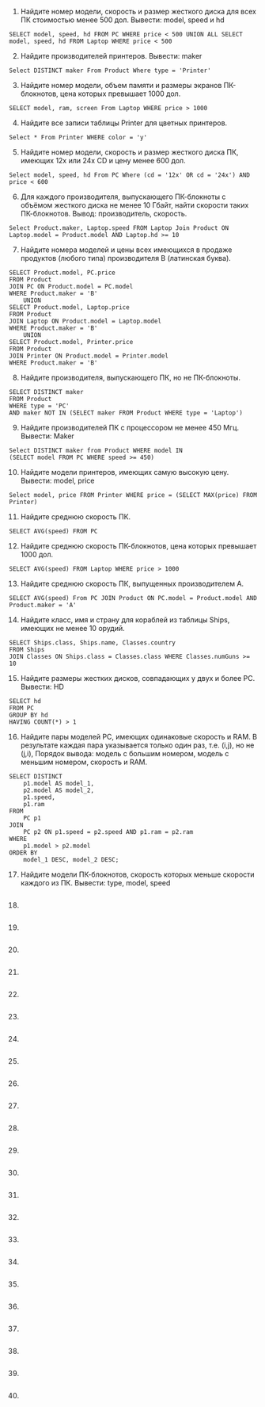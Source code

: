 1. Найдите номер модели, скорость и размер жесткого диска для всех ПК стоимостью менее 500 дол. Вывести: model, speed и hd
```
SELECT model, speed, hd FROM PC WHERE price < 500 UNION ALL SELECT model, speed, hd FROM Laptop WHERE price < 500
```
2. Найдите производителей принтеров. Вывести: maker
```
Select DISTINCT maker From Product Where type = 'Printer'
```
3. Найдите номер модели, объем памяти и размеры экранов ПК-блокнотов, цена которых превышает 1000 дол.
```
SELECT model, ram, screen From Laptop WHERE price > 1000
```
4. Найдите все записи таблицы Printer для цветных принтеров.
```
Select * From Printer WHERE color = 'y'
```
5. Найдите номер модели, скорость и размер жесткого диска ПК, имеющих 12x или 24x CD и цену менее 600 дол.
```
Select model, speed, hd From PC Where (cd = '12x' OR cd = '24x') AND price < 600
```
6. Для каждого производителя, выпускающего ПК-блокноты c объёмом жесткого диска не менее 10 Гбайт, найти скорости таких ПК-блокнотов. Вывод: производитель, скорость.
```
Select Product.maker, Laptop.speed FROM Laptop Join Product ON Laptop.model = Product.model AND Laptop.hd >= 10
```
7. Найдите номера моделей и цены всех имеющихся в продаже продуктов (любого типа) производителя B (латинская буква).
```
SELECT Product.model, PC.price
FROM Product
JOIN PC ON Product.model = PC.model
WHERE Product.maker = 'B'
	UNION
SELECT Product.model, Laptop.price
FROM Product
JOIN Laptop ON Product.model = Laptop.model
WHERE Product.maker = 'B'
	UNION
SELECT Product.model, Printer.price
FROM Product
JOIN Printer ON Product.model = Printer.model
WHERE Product.maker = 'B'
```
8. Найдите производителя, выпускающего ПК, но не ПК-блокноты.
```
SELECT DISTINCT maker
FROM Product
WHERE type = 'PC'
AND maker NOT IN (SELECT maker FROM Product WHERE type = 'Laptop')
```
9. Найдите производителей ПК с процессором не менее 450 Мгц. Вывести: Maker
```
Select DISTINCT maker from Product WHERE model IN
(SELECT model FROM PC WHERE speed >= 450)
```
10. Найдите модели принтеров, имеющих самую высокую цену. Вывести: model, price
```
Select model, price FROM Printer WHERE price = (SELECT MAX(price) FROM Printer)
```
11. Найдите среднюю скорость ПК.
```
SELECT AVG(speed) FROM PC
```
12. Найдите среднюю скорость ПК-блокнотов, цена которых превышает 1000 дол.
```
SELECT AVG(speed) FROM Laptop WHERE price > 1000
```
13. Найдите среднюю скорость ПК, выпущенных производителем A.
```
SELECT AVG(speed) From PC JOIN Product ON PC.model = Product.model AND Product.maker = 'A'
```
14. Найдите класс, имя и страну для кораблей из таблицы Ships, имеющих не менее 10 орудий.
```
SELECT Ships.class, Ships.name, Classes.country
FROM Ships
JOIN Classes ON Ships.class = Classes.class WHERE Classes.numGuns >= 10

```
15. Найдите размеры жестких дисков, совпадающих у двух и более PC. Вывести: HD
```
SELECT hd
FROM PC
GROUP BY hd
HAVING COUNT(*) > 1
```
16. Найдите пары моделей PC, имеющих одинаковые скорость и RAM. В результате каждая пара указывается только один раз, т.е. (i,j), но не (j,i), Порядок вывода: модель с большим номером, модель с меньшим номером, скорость и RAM.
```
SELECT DISTINCT 
    p1.model AS model_1,
    p2.model AS model_2,
    p1.speed,
    p1.ram
FROM 
    PC p1
JOIN 
    PC p2 ON p1.speed = p2.speed AND p1.ram = p2.ram
WHERE 
    p1.model > p2.model
ORDER BY 
    model_1 DESC, model_2 DESC;
```
17. Найдите модели ПК-блокнотов, скорость которых меньше скорости каждого из ПК.
Вывести: type, model, speed
```

```
18. 
```

```
19. 
```

```
20. 
```

```
21. 
```

```
22. 
```

```
23. 
```

```
24. 
```

```
25. 
```

```
26. 
```

```
27. 
```

```
28. 
```

```
29. 
```

```
30. 
```

```
31. 
```

```
32. 
```

```
33. 
```

```
34. 
```

```
35. 
```

```
36. 
```

```
37. 
```

```
38. 
```

```
39. 
```

```
40. 
```

```